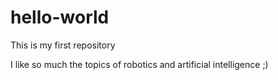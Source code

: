 # hello-world
This is my first repository

I like so much the topics of robotics and artificial intelligence ;)
